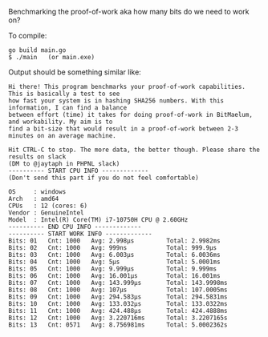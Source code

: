 Benchmarking the proof-of-work aka how many bits do we need to work on?

To compile:

    go build main.go
    $ ./main   (or main.exe)
    
    
Output should be something similar like:


    Hi there! This program benchmarks your proof-of-work capabilities. This is basically a test to see
    how fast your system is in hashing SHA256 numbers. With this information, I can find a balance
    between effort (time) it takes for doing proof-of-work in BitMaelum, and workability. My aim is to
    find a bit-size that would result in a proof-of-work between 2-3 minutes on an average machine.
    
    Hit CTRL-C to stop. The more data, the better though. Please share the results on slack
    (DM to @jaytaph in PHPNL slack)
    ---------- START CPU INFO -------------
    (Don't send this part if you do not feel comfortable)
    
    OS     : windows
    Arch   : amd64
    CPUs   : 12 (cores: 6)
    Vendor : GenuineIntel
    Model  : Intel(R) Core(TM) i7-10750H CPU @ 2.60GHz
    ---------- END CPU INFO -------------
    ---------- START WORK INFO -------------
    Bits: 01   Cnt: 1000   Avg: 2.998µs         Total: 2.9982ms
    Bits: 02   Cnt: 1000   Avg: 999ns           Total: 999.9µs
    Bits: 03   Cnt: 1000   Avg: 6.003µs         Total: 6.0036ms
    Bits: 04   Cnt: 1000   Avg: 5µs             Total: 5.0001ms
    Bits: 05   Cnt: 1000   Avg: 9.999µs         Total: 9.999ms
    Bits: 06   Cnt: 1000   Avg: 16.001µs        Total: 16.001ms
    Bits: 07   Cnt: 1000   Avg: 143.999µs       Total: 143.9998ms
    Bits: 08   Cnt: 1000   Avg: 107µs           Total: 107.0005ms
    Bits: 09   Cnt: 1000   Avg: 294.583µs       Total: 294.5831ms
    Bits: 10   Cnt: 1000   Avg: 133.032µs       Total: 133.0322ms
    Bits: 11   Cnt: 1000   Avg: 424.488µs       Total: 424.4888ms
    Bits: 12   Cnt: 1000   Avg: 3.220716ms      Total: 3.2207165s
    Bits: 13   Cnt: 0571   Avg: 8.756981ms      Total: 5.0002362s
